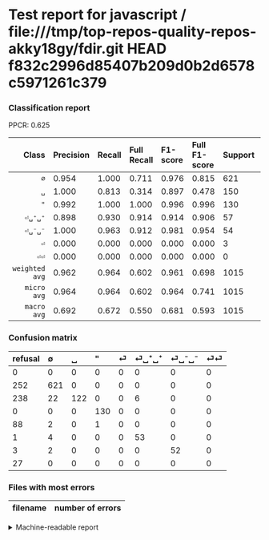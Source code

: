 # Test report for javascript / file:///tmp/top-repos-quality-repos-akky18gy/fdir.git HEAD f832c2996d85407b209d0b2d6578c5971261c379

### Classification report

PPCR: 0.625

| Class | Precision | Recall | Full Recall | F1-score | Full F1-score | Support | Full Support | PPCR |
|------:|:----------|:-------|:------------|:---------|:---------|:--------|:-------------|:-----|
| `∅` | 0.954| 1.000| 0.711| 0.976| 0.815| 621| 873| 0.711 |
| `␣` | 1.000| 0.813| 0.314| 0.897| 0.478| 150| 388| 0.387 |
| `"` | 0.992| 1.000| 1.000| 0.996| 0.996| 130| 130| 1.000 |
| `⏎␣⁺␣⁺` | 0.898| 0.930| 0.914| 0.914| 0.906| 57| 58| 0.983 |
| `⏎␣⁻␣⁻` | 1.000| 0.963| 0.912| 0.981| 0.954| 54| 57| 0.947 |
| `⏎` | 0.000| 0.000| 0.000| 0.000| 0.000| 3| 91| 0.033 |
| `⏎⏎` | 0.000| 0.000| 0.000| 0.000| 0.000| 0| 27| 0.000 |
| `weighted avg` | 0.962| 0.964| 0.602| 0.961| 0.698| 1015| 1624| 0.625 |
| `micro avg` | 0.964| 0.964| 0.602| 0.964| 0.741| 1015| 1624| 0.625 |
| `macro avg` | 0.692| 0.672| 0.550| 0.681| 0.593| 1015| 1624| 0.625 |

### Confusion matrix

|refusal|  ∅| ␣| "| ⏎| ⏎␣⁺␣⁺| ⏎␣⁻␣⁻| ⏎⏎| 
|:---|:---|:---|:---|:---|:---|:---|:---|
|0 |0 |0 |0 |0 |0 |0 |0 |
|252 |621 |0 |0 |0 |0 |0 |0 |
|238 |22 |122 |0 |0 |6 |0 |0 |
|0 |0 |0 |130 |0 |0 |0 |0 |
|88 |2 |0 |1 |0 |0 |0 |0 |
|1 |4 |0 |0 |0 |53 |0 |0 |
|3 |2 |0 |0 |0 |0 |52 |0 |
|27 |0 |0 |0 |0 |0 |0 |0 |

### Files with most errors

| filename | number of errors|
|:----:|:-----|

<details>
    <summary>Machine-readable report</summary>
```json
{
  "cl_report": {"\"": {"f1-score": 0.9961685823754789, "precision": 0.9923664122137404, "recall": 1.0, "support": 130}, "macro avg": {"f1-score": 0.6806525255949267, "precision": 0.6920840782358211, "recall": 0.6723029796714007, "support": 1015}, "micro avg": {"f1-score": 0.9635467980295568, "precision": 0.9635467980295567, "recall": 0.9635467980295567, "support": 1015}, "weighted avg": {"f1-score": 0.9610658638375892, "precision": 0.9621610954655738, "recall": 0.9635467980295567, "support": 1015}, "\u2205": {"f1-score": 0.9764150943396226, "precision": 0.9539170506912442, "recall": 1.0, "support": 621}, "\u23ce": {"f1-score": 0.0, "precision": 0.0, "recall": 0.0, "support": 3}, "\u23ce\u23ce": {"f1-score": 0.0, "precision": 0.0, "recall": 0.0, "support": 0}, "\u23ce\u2423\u207a\u2423\u207a": {"f1-score": 0.9137931034482759, "precision": 0.8983050847457628, "recall": 0.9298245614035088, "support": 57}, "\u23ce\u2423\u207b\u2423\u207b": {"f1-score": 0.9811320754716981, "precision": 1.0, "recall": 0.9629629629629629, "support": 54}, "\u2423": {"f1-score": 0.8970588235294117, "precision": 1.0, "recall": 0.8133333333333334, "support": 150}},
  "cl_report_full": {"\"": {"f1-score": 0.9961685823754789, "precision": 0.9923664122137404, "recall": 1.0, "support": 130}, "macro avg": {"f1-score": 0.5928102758850909, "precision": 0.6920840782358211, "recall": 0.5502638572969929, "support": 1624}, "micro avg": {"f1-score": 0.7411898446381205, "precision": 0.9635467980295567, "recall": 0.6022167487684729, "support": 1624}, "weighted avg": {"f1-score": 0.6979841427506268, "precision": 0.898324454283557, "recall": 0.6022167487684729, "support": 1624}, "\u2205": {"f1-score": 0.8149606299212598, "precision": 0.9539170506912442, "recall": 0.711340206185567, "support": 873}, "\u23ce": {"f1-score": 0.0, "precision": 0.0, "recall": 0.0, "support": 91}, "\u23ce\u23ce": {"f1-score": 0.0, "precision": 0.0, "recall": 0.0, "support": 27}, "\u23ce\u2423\u207a\u2423\u207a": {"f1-score": 0.9059829059829059, "precision": 0.8983050847457628, "recall": 0.9137931034482759, "support": 58}, "\u23ce\u2423\u207b\u2423\u207b": {"f1-score": 0.9541284403669724, "precision": 1.0, "recall": 0.9122807017543859, "support": 57}, "\u2423": {"f1-score": 0.4784313725490196, "precision": 1.0, "recall": 0.31443298969072164, "support": 388}},
  "ppcr": 0.625
}
```
</details>
